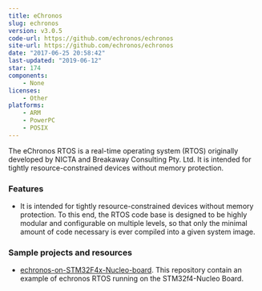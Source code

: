 ```yaml
---
title: eChronos
slug: echronos
version: v3.0.5
code-url: https://github.com/echronos/echronos
site-url: https://github.com/echronos/echronos
date: "2017-06-25 20:58:42"
last-updated: "2019-06-12"
star: 174
components:
    - None
licenses:
    - Other
platforms:
    - ARM
    - PowerPC
    - POSIX
---
```

The eChronos RTOS is a real-time operating system (RTOS) originally developed by NICTA and Breakaway Consulting Pty. Ltd. It is intended for tightly resource-constrained devices without memory protection.

<!--more-->

### Features

- It is intended for tightly resource-constrained devices without memory protection. To this end, the RTOS code base is designed to be highly modular and configurable on multiple levels, so that only the minimal amount of code necessary is ever compiled into a given system image.

### Sample projects and resources
<!--github-projects-->
- [echronos-on-STM32F4x-Nucleo-board](https://github.com/Daparrag/echronos-on-STM32F4x-Nucleo-board). This repository contain an example of echronos RTOS running on the STM32f4-Nucleo Board.
